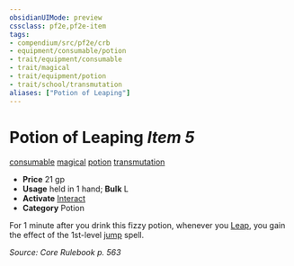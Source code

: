 ```yaml
---
obsidianUIMode: preview
cssclass: pf2e,pf2e-item
tags:
- compendium/src/pf2e/crb
- equipment/consumable/potion
- trait/equipment/consumable
- trait/magical
- trait/equipment/potion
- trait/school/transmutation
aliases: ["Potion of Leaping"]
---
```

# Potion of Leaping *Item 5*  
[consumable](consumable.md)  [magical](magical.md)  [potion](potion.md)  [transmutation](transmutation.md)  

- **Price** 21 gp
- **Usage** held in 1 hand; **Bulk** L
- **Activate** [Interact](interact.md)
- **Category** Potion

For 1 minute after you drink this fizzy potion, whenever you [Leap](leap.md), you gain the effect of the 1st-level [jump](../../spells/jump.md) spell.

*Source: Core Rulebook p. 563*